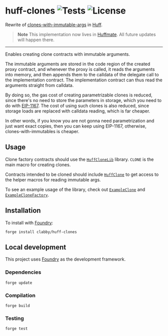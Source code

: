 # huff-clones ![Tests](https://img.shields.io/github/workflow/status/clabby/clones-with-immutable-args-huff/Tests/master?label=Tests) ![License](https://img.shields.io/github/license/clabby/clones-with-immutable-args-huff?label=License)

Rewrite of [clones-with-immutable-args](https://github.com/wighawag/clones-with-immutable-args) in [Huff](https://github.com/huff-language).

> **Note**
> This implementation now lives in [Huffmate](https://github.com/pentagonxyz/huffmate). All future updates will happen there.

---

Enables creating clone contracts with immutable arguments.

The immutable arguments are stored in the code region of the created proxy contract, and whenever the proxy is called, it reads the arguments into memory, and then appends them to the calldata of the delegate call to the implementation contract. The implementation contract can thus read the arguments straight from calldata.

By doing so, the gas cost of creating parametrizable clones is reduced, since there's no need to store the parameters in storage, which you need to do with [EIP-1167](https://eips.ethereum.org/EIPS/eip-1167). The cost of using such clones is also reduced, since storage loads are replaced with calldata reading, which is far cheaper.

In other words, if you know you are not gonna need parametrization and just want exact copies, then you can keep using EIP-1167, otherwise, clones-with-immutables is cheaper.

## Usage

Clone factory contracts should use the [`HuffCloneLib`](src/HuffCloneLib.huff) library. `CLONE` is the main macro for creating clones.

Contracts intended to be cloned should include [`HuffClone`](src/HuffClone.huff) to get access to the helper macros for reading immutable args.

To see an example usage of the library, check out [`ExampleClone`](src/ExampleClone.huff) and [`ExampleCloneFactory`](src/ExampleCloneFactory.huff).

## Installation

To install with [Foundry](https://github.com/foundry-rs/foundry):

```
forge install clabby/huff-clones
```

## Local development

This project uses [Foundry](https://github.com/foundry-rs/foundry) as the development framework.

### Dependencies
```
forge update
```

### Compilation

```
forge build
```

### Testing

```
forge test
```